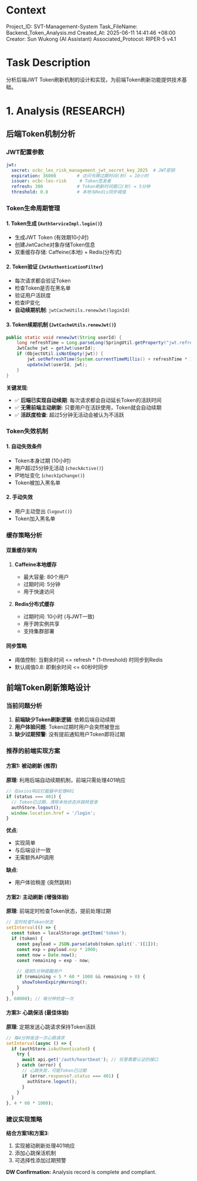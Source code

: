 # Context
Project_ID: SVT-Management-System Task_FileName: Backend_Token_Analysis.md Created_At: 2025-06-11 14:41:46 +08:00
Creator: Sun Wukong (AI Assistant) Associated_Protocol: RIPER-5 v4.1

# Task Description
分析后端JWT Token刷新机制的设计和实现，为前端Token刷新功能提供技术基础。

# 1. Analysis (RESEARCH)

## 后端Token机制分析

### JWT配置参数
```yaml
jwt:
  secret: ocbc_les_risk_management_jwt_secret_key_2025  # JWT密钥
  expiration: 36000        # 访问令牌过期时间(秒) = 10小时
  issuer: ocbc-les-risk     # Token签发者
  refresh: 300             # Token刷新时间窗口(秒) = 5分钟
  threshold: 0.8           # 本地与Redis同步阈值
```

### Token生命周期管理

#### 1. Token生成 (`AuthServiceImpl.login()`)
- 生成JWT Token (有效期10小时)
- 创建JwtCache对象存储Token信息
- 双重缓存存储: Caffeine(本地) + Redis(分布式)

#### 2. Token验证 (`JwtAuthenticationFilter`)
- 每次请求都会验证Token
- 检查Token是否在黑名单
- 验证用户活跃度
- 检查IP变化
- **自动续期机制**: `jwtCacheUtils.renewJwt(loginId)`

#### 3. Token续期机制 (`JwtCacheUtils.renewJwt()`)
```java
public static void renewJwt(String userId) {
    long refreshTime = Long.parseLong(SpringUtil.getProperty("jwt.refresh"));
    JwtCache jwt = getJwt(userId);
    if (ObjectUtil.isNotEmpty(jwt)) {
        jwt.setRefreshTime(System.currentTimeMillis() + refreshTime * 1000);
        updateJwt(userId, jwt);
    }
}
```

**关键发现**: 
- ✅ **后端已实现自动续期**: 每次请求都会自动延长Token的活跃时间
- ✅ **无需前端主动刷新**: 只要用户在活跃使用，Token就会自动续期
- ✅ **活跃度检查**: 超过5分钟无活动会被认为不活跃

### Token失效机制

#### 1. 自动失效条件
- Token本身过期 (10小时)
- 用户超过5分钟无活动 (`checkActive()`)
- IP地址变化 (`checkIpChange()`)
- Token被加入黑名单

#### 2. 手动失效
- 用户主动登出 (`logout()`)
- Token加入黑名单

### 缓存策略分析

#### 双重缓存架构
1. **Caffeine本地缓存**
   - 最大容量: 80个用户
   - 过期时间: 5分钟
   - 用于快速访问

2. **Redis分布式缓存**
   - 过期时间: 10小时 (与JWT一致)
   - 用于跨实例共享
   - 支持集群部署

#### 同步策略
- 阈值控制: 当剩余时间 <= refresh * (1-threshold) 时同步到Redis
- 默认阈值0.8: 即剩余时间 <= 60秒时同步

## 前端Token刷新策略设计

### 当前问题分析
1. **前端缺少Token刷新逻辑**: 依赖后端自动续期
2. **用户体验问题**: Token过期时用户会突然被登出
3. **缺少过期预警**: 没有提前通知用户Token即将过期

### 推荐的前端实现方案

#### 方案1: 被动刷新 (推荐)
**原理**: 利用后端自动续期机制，前端只需处理401响应
```typescript
// 在axios响应拦截器中处理401
if (status === 401) {
  // Token已过期，清除本地状态并跳转登录
  authStore.logout();
  window.location.href = '/login';
}
```

**优点**:
- 实现简单
- 与后端设计一致
- 无需额外API调用

**缺点**:
- 用户体验稍差 (突然跳转)

#### 方案2: 主动刷新 (增强体验)
**原理**: 前端定时检查Token状态，提前处理过期
```typescript
// 定时检查Token状态
setInterval(() => {
  const token = localStorage.getItem('token');
  if (token) {
    const payload = JSON.parse(atob(token.split('.')[1]));
    const exp = payload.exp * 1000;
    const now = Date.now();
    const remaining = exp - now;
    
    // 提前5分钟提醒用户
    if (remaining < 5 * 60 * 1000 && remaining > 0) {
      showTokenExpiryWarning();
    }
  }
}, 60000); // 每分钟检查一次
```

#### 方案3: 心跳保活 (最佳体验)
**原理**: 定期发送心跳请求保持Token活跃
```typescript
// 每4分钟发送一次心跳请求
setInterval(async () => {
  if (authStore.isAuthenticated) {
    try {
      await api.get('/auth/heartbeat'); // 任意需要认证的接口
    } catch (error) {
      // 心跳失败，可能Token已过期
      if (error.response?.status === 401) {
        authStore.logout();
      }
    }
  }
}, 4 * 60 * 1000);
```

### 建议实现策略

**结合方案1和方案3**:
1. 实现被动刷新处理401响应
2. 添加心跳保活机制
3. 可选择性添加过期预警

**DW Confirmation:** Analysis record is complete and compliant. 